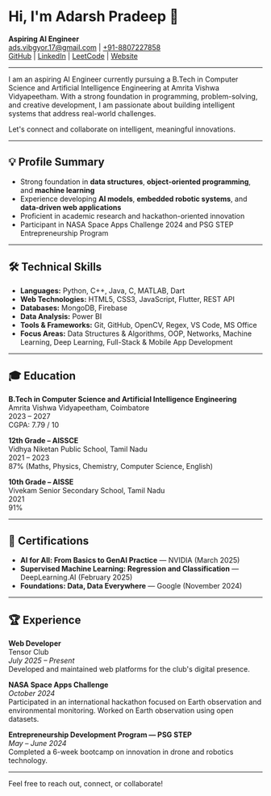 # Hi, I'm Adarsh Pradeep 👋

**Aspiring AI Engineer**  
[ads.vibgyor.17@gmail.com](mailto:ads.vibgyor.17@gmail.com) | [+91-8807227858](tel:+918807227858)  
[GitHub](https://github.com/Adxrsh-17) | [LinkedIn](https://www.linkedin.com/in/adarshpradeep17/) | [LeetCode](https://leetcode.com/u/adarsh_coding_17/) | [Website](https://adarsh-pradeep.vercel.app/)

---

I am an aspiring AI Engineer currently pursuing a B.Tech in Computer Science and Artificial Intelligence Engineering at Amrita Vishwa Vidyapeetham. With a strong foundation in programming, problem-solving, and creative development, I am passionate about building intelligent systems that address real-world challenges.

Let's connect and collaborate on intelligent, meaningful innovations.

---

## 💡 Profile Summary

- Strong foundation in **data structures**, **object-oriented programming**, and **machine learning**
- Experience developing **AI models**, **embedded robotic systems**, and **data-driven web applications**
- Proficient in academic research and hackathon-oriented innovation
- Participant in NASA Space Apps Challenge 2024 and PSG STEP Entrepreneurship Program

---

## 🛠️ Technical Skills

- **Languages:** Python, C++, Java, C, MATLAB, Dart
- **Web Technologies:** HTML5, CSS3, JavaScript, Flutter, REST API
- **Databases:** MongoDB, Firebase
- **Data Analysis:** Power BI
- **Tools & Frameworks:** Git, GitHub, OpenCV, Regex, VS Code, MS Office
- **Focus Areas:** Data Structures & Algorithms, OOP, Networks, Machine Learning, Deep Learning, Full-Stack & Mobile App Development

---

## 🎓 Education

**B.Tech in Computer Science and Artificial Intelligence Engineering**  
Amrita Vishwa Vidyapeetham, Coimbatore  
2023 – 2027  
CGPA: 7.79 / 10

**12th Grade – AISSCE**  
Vidhya Niketan Public School, Tamil Nadu  
2021 – 2023  
87% (Maths, Physics, Chemistry, Computer Science, English)

**10th Grade – AISSE**  
Vivekam Senior Secondary School, Tamil Nadu  
2021  
91%

---

## 📑 Certifications

- **AI for All: From Basics to GenAI Practice** — NVIDIA (March 2025)
- **Supervised Machine Learning: Regression and Classification** — DeepLearning.AI (February 2025)
- **Foundations: Data, Data Everywhere** — Google (November 2024)

---

## 🏆 Experience

**Web Developer**  
Tensor Club  
*July 2025 – Present*  
Developed and maintained web platforms for the club's digital presence.

**NASA Space Apps Challenge**  
*October 2024*  
Participated in an international hackathon focused on Earth observation and environmental monitoring. Worked on Earth observation using open datasets.

**Entrepreneurship Development Program — PSG STEP**  
*May – June 2024*  
Completed a 6-week bootcamp on innovation in drone and robotics technology.

---

Feel free to reach out, connect, or collaborate!
